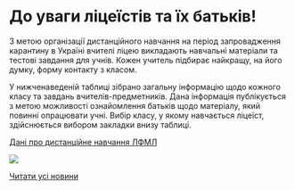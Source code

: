 # До уваги ліцеїстів та їх батьків!

З метою організації дистанційного навчання на період запровадження карантину в Україні вчителі ліцею викладають навчальні матеріали та тестові завдання для учнів. Кожен учитель підбирає найкращу, на його думку, форму контакту з класом.

У нижченаведеній таблиці зібрано загальну інформацію щодо кожного класу та завдань вчителів-предметників. Дана інформація публікується з метою можливості ознайомлення батьків щодо матеріалу, який повинні опрацювати учні. Вибір класу, у якому навчається ліцеїст, здійснюється вибором закладки внизу таблиці.

[Дані про дистанційне навчання ЛФМЛ](https://docs.google.com/spreadsheets/d/1TLreCJBF29VJ9eEpUL_4ggHAsR2N0b5MIDlpY2WUNfA/edit?ts=5e720898#gid=0)

![](/images/blog/до-уваги-ліцеїстів-та-їх-батьків/дистнавчання.jpg)

[Читати усі новини](/news)
